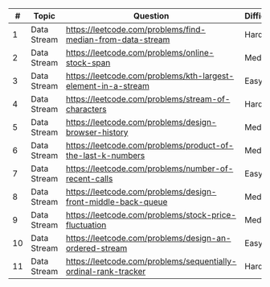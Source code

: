 | #  | Topic       | Question                                                        | Difficulty |
|----|-------------|-----------------------------------------------------------------|------------|
| 1  | Data Stream | https://leetcode.com/problems/find-median-from-data-stream      | Hard       |
| 2  | Data Stream | https://leetcode.com/problems/online-stock-span                 | Medium     |
| 3  | Data Stream | https://leetcode.com/problems/kth-largest-element-in-a-stream   | Easy       |
| 4  | Data Stream | https://leetcode.com/problems/stream-of-characters              | Hard       |
| 5  | Data Stream | https://leetcode.com/problems/design-browser-history            | Medium     |
| 6  | Data Stream | https://leetcode.com/problems/product-of-the-last-k-numbers     | Medium     |
| 7  | Data Stream | https://leetcode.com/problems/number-of-recent-calls            | Easy       |
| 8  | Data Stream | https://leetcode.com/problems/design-front-middle-back-queue    | Medium     |
| 9  | Data Stream | https://leetcode.com/problems/stock-price-fluctuation           | Medium     |
| 10 | Data Stream | https://leetcode.com/problems/design-an-ordered-stream          | Easy       |
| 11 | Data Stream | https://leetcode.com/problems/sequentially-ordinal-rank-tracker | Hard       |
